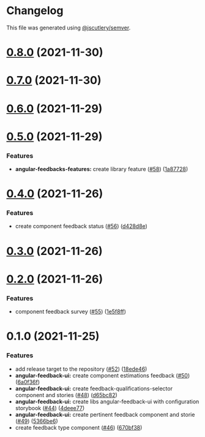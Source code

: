 # Changelog

This file was generated using [@jscutlery/semver](https://github.com/jscutlery/semver).

# [0.8.0](https://github.com/tractr/cali/compare/v0.7.0...v0.8.0) (2021-11-30)



# [0.7.0](https://github.com/tractr/cali/compare/v0.6.0...v0.7.0) (2021-11-30)



# [0.6.0](https://github.com/tractr/cali/compare/v0.5.0...v0.6.0) (2021-11-29)



# [0.5.0](https://github.com/tractr/cali/compare/v0.4.0...v0.5.0) (2021-11-29)


### Features

* **angular-feedbacks-features:** create library feature ([#58](https://github.com/tractr/cali/issues/58)) ([1a87728](https://github.com/tractr/cali/commit/1a87728833df49865b061b9ca68f92d6e761dfb5))



# [0.4.0](https://github.com/tractr/cali/compare/v0.3.0...v0.4.0) (2021-11-26)

### Features

- create component feedback status
  ([#56](https://github.com/tractr/cali/issues/56))
  ([d428d8e](https://github.com/tractr/cali/commit/d428d8e61c27ef83053f64c8b705020ba7ddf18e))

# [0.3.0](https://github.com/tractr/cali/compare/v0.2.0...v0.3.0) (2021-11-26)

# [0.2.0](https://github.com/tractr/cali/compare/v0.1.0...v0.2.0) (2021-11-26)

### Features

- component feedback survey ([#55](https://github.com/tractr/cali/issues/55))
  ([1e5f8ff](https://github.com/tractr/cali/commit/1e5f8ff00ebc58076ef4221af0806bc821c0a524))

# 0.1.0 (2021-11-25)

### Features

- add release target to the repository
  ([#52](https://github.com/tractr/cali/issues/52))
  ([18ede46](https://github.com/tractr/cali/commit/18ede46953a8fa6b6ee44a8594741340209ae25a))
- **angular-feedback-ui:** create component estimations feedback
  ([#50](https://github.com/tractr/cali/issues/50))
  ([6a0f36f](https://github.com/tractr/cali/commit/6a0f36f7147e468f9f04e91f497f1768c1326868))
- **angular-feedback-ui:** create feedback-qualifications-selector component and
  stories ([#48](https://github.com/tractr/cali/issues/48))
  ([d65bc82](https://github.com/tractr/cali/commit/d65bc82791bbcb996cf0526a5619eb098a1329ca))
- **angular-feedback-ui:** create libs angular-feedback-ui with configuration
  storybook ([#44](https://github.com/tractr/cali/issues/44))
  ([4deee77](https://github.com/tractr/cali/commit/4deee771ffeb3588976e03ccf300f8622f6e5aab))
- **angular-feedback-ui:** create pertinent feedback component and storie
  ([#49](https://github.com/tractr/cali/issues/49))
  ([5366be6](https://github.com/tractr/cali/commit/5366be687cd56ffd87051fe1c26a579984541ef3))
- create feedback type component
  ([#46](https://github.com/tractr/cali/issues/46))
  ([670bf38](https://github.com/tractr/cali/commit/670bf3856bef866600a805abda539e8e1266762b))
